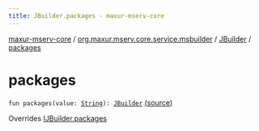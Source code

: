 ```yaml
---
title: JBuilder.packages - maxur-mserv-core
---
```


[maxur-mserv-core](../../index.html) / [org.maxur.mserv.core.service.msbuilder](../index.html) / [JBuilder](index.html) / [packages](.)

# packages

`fun packages(value: `[`String`](https://kotlinlang.org/api/latest/jvm/stdlib/kotlin/-string/index.html)`): `[`JBuilder`](index.html) [(source)](https://github.com/myunusov/maxur-mserv/tree/master/maxur-mserv-core/src/main/kotlin/org/maxur/mserv/core/service/msbuilder/Java.kt#L40)

Overrides [IJBuilder.packages](../-i-j-builder/packages.html)

